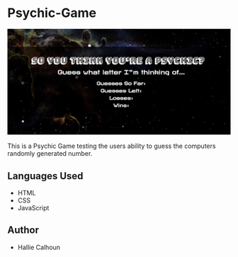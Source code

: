 # Psychic-Game

![Site Screenshot](assets\images\new-psychic-game.PNG)

This is a Psychic Game testing the users ability to guess the computers randomly generated number.

## Languages Used
* HTML
* CSS
* JavaScript

## Author
* Hallie Calhoun
